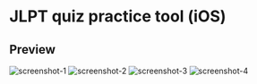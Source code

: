 # JLPT quiz practice tool (iOS)

## Preview
![screenshot-1](/screenshot/app-preview-1.PNG?raw=true)
![screenshot-2](/screenshot/app-preview-2.PNG?raw=true)
![screenshot-3](/screenshot/app-preview-3.PNG?raw=true)
![screenshot-4](/screenshot/app-preview-4.PNG?raw=true)
